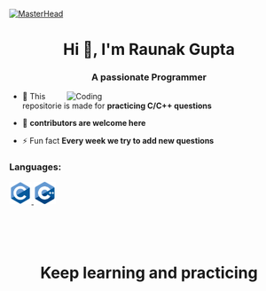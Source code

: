 [![MasterHead](https://www.educative.io/v2api/editorpage/5295407815458816/image/4810048073629696)](https://rishavchanda.io)

<h1 align="center">Hi 👋, I'm Raunak Gupta</h1>
<h3 align="center">A passionate Programmer</h3>
<img align="right" alt="Coding" width="400" src="https://media.tenor.com/uYP_Nkq8VPsAAAAM/coding-hello-world.gif">

- 🌱 This repositorie is made for **practicing C/C++ questions**

- 💬 **contributors are welcome here**

- ⚡ Fun fact **Every week we try to add new questions**

<h3 align="left">Languages:</h3>
<p align="left"> <a href="https://www.cprogramming.com/" target="_blank" rel="noreferrer"> <img src="https://raw.githubusercontent.com/devicons/devicon/master/icons/c/c-original.svg" alt="c" width="40" height="40"/> </a> <a href="https://www.w3schools.com/cpp/" target="_blank" rel="noreferrer"> <img src="https://raw.githubusercontent.com/devicons/devicon/master/icons/cplusplus/cplusplus-original.svg" alt="cplusplus" width="40" height="40"/> </a> </p>
<br>
<br>
<br>
<h1 align="center">Keep learning and practicing</h1>
